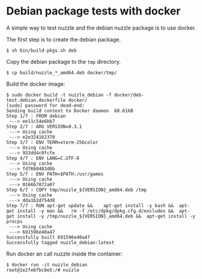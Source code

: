 # Debian package tests with docker

A simple way to test nuzzle and the debian nuzzle package is to use docker.

The first step is to create the debian package.

```
$ sh bin/build-pkgs.sh deb
```

Copy the debian package to the `tmp` directory.

```
$ cp build/nuzzle_*_amd64.deb docker/tmp/
```

Build the docker image:

```
$ sudo docker build -t nuzzle_debian -f docker/deb-test.debian.dockerfile docker/
[sudo] password for dead-end: 
Sending build context to Docker daemon  68.61kB
Step 1/7 : FROM debian
 ---> ee11c54e6bb7
Step 2/7 : ARG VERSION=0.3.1
 ---> Using cache
 ---> e2e324162370
Step 3/7 : ENV TERM=xterm-256color
 ---> Using cache
 ---> 933dd4c0fcfe
Step 4/7 : ENV LANG=C.UTF-8
 ---> Using cache
 ---> fd76b0483d6b
Step 5/7 : ENV PATH=$PATH:/usr/games
 ---> Using cache
 ---> 0166b7872a07
Step 6/7 : COPY tmp/nuzzle_${VERSION}_amd64.deb /tmp
 ---> Using cache
 ---> dda1b2d754d8
Step 7/7 : RUN apt-get update && 	apt-get install -y bash && 	apt-get install -y man && 	rm -f /etc/dpkg/dpkg.cfg.d/excludes && 	apt-get install -y /tmp/nuzzle_${VERSION}_amd64.deb && 	apt-get install -y procps
 ---> Using cache
 ---> 691596e40a47
Successfully built 691596e40a47
Successfully tagged nuzzle_debian:latest
```

Run docker an call nuzzle inside the container:

```
$ docker run -it nuzzle_debian 
root@1e2fe6fbc8e5:/# nuzzle
```
